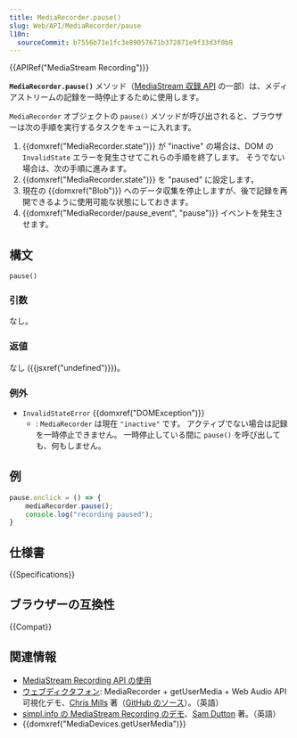 ```yaml
---
title: MediaRecorder.pause()
slug: Web/API/MediaRecorder/pause
l10n:
  sourceCommit: b7556b71e1fc3e89057671b372871e9f33d3f0b8
---
```


{{APIRef("MediaStream Recording")}}

**`MediaRecorder.pause()`** メソッド（[MediaStream 収録 API](/ja/docs/Web/API/MediaStream_Recording_API) の一部）は、メディアストリームの記録を一時停止するために使用します。

`MediaRecorder` オブジェクトの `pause()` メソッドが呼び出されると、ブラウザーは次の手順を実行するタスクをキューに入れます。

1. {{domxref("MediaRecorder.state")}} が "inactive" の場合は、DOM の `InvalidState` エラーを発生させてこれらの手順を終了します。 そうでない場合は、次の手順に進みます。
2. {{domxref("MediaRecorder.state")}} を "paused" に設定します。
3. 現在の {{domxref("Blob")}} へのデータ収集を停止しますが、後で記録を再開できるように使用可能な状態にしておきます。
4. {{domxref("MediaRecorder/pause_event", "pause")}} イベントを発生させます。

## 構文

```js-nolint
pause()
```

### 引数

なし。

### 返値

なし ({{jsxref("undefined")}})。

### 例外

- `InvalidStateError` {{domxref("DOMException")}}
  - : `MediaRecorder` は現在 `"inactive"` です。 アクティブでない場合は記録を一時停止できません。 一時停止している間に `pause()` を呼び出しても、何もしません。

## 例

```js
pause.onclick = () => {
    mediaRecorder.pause();
    console.log("recording paused");
}
```

## 仕様書

{{Specifications}}

## ブラウザーの互換性

{{Compat}}

## 関連情報

- [MediaStream Recording API の使用](/ja/docs/Web/API/MediaStream_Recording_API/Using_the_MediaStream_Recording_API)
- [ウェブディクタフォン](https://mdn.github.io/dom-examples/media/web-dictaphone/): MediaRecorder + getUserMedia + Web Audio API 可視化デモ、[Chris Mills](https://twitter.com/chrisdavidmills) 著（[GitHub のソース](https://github.com/mdn/web-dictaphone/)）。（英語）
- [simpl.info の MediaStream Recording のデモ](https://simpl.info/mediarecorder/)、[Sam Dutton](https://twitter.com/sw12) 著。（英語）
- {{domxref("MediaDevices.getUserMedia")}}
